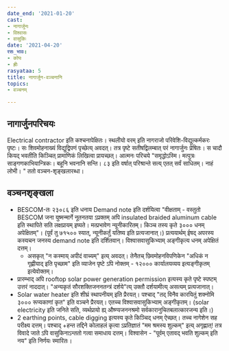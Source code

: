 ```yaml
---
date_end: '2021-01-20'
cast:
- नागार्जुनः
- विश्वासः
- वासुकिः
date: '2021-04-20'
रसः_भावः:
- कोपः
- ह्रीः
rasyataa: 5
title: नागार्जुन-वञ्चनानि
topics:
- वञ्चनम्

---
```


## नागार्जुनपरिचयः
Electrical contractor इति कश्चनापेक्षितः। स्थलीयो वरम् इति नागराजो परिवेशि-विद्युत्कर्मकरः पृष्टः। सः शिवमोहनाख्यं विद्युद्विपणं पृच्छेत्य् अवदत्। तत्र पृष्टे सतीषद्विलम्बात् परं नागार्जुनः प्रेषितः। स चादौ कियद् भवतीति किञ्चित् प्रामाणिकं लिखित्वा प्रायच्छत्। आत्मनः परिचये "समृद्धोऽस्मि। मत्पुत्रः साङ्गणकाभियान्त्रिकः। बहूनि भवनानि सन्ति। ८३ इति वर्षात् परिश्रान्ते सत्य् एतत् सर्वं साधितम्। नाहं लोभी। " ततो वञ्चन-शृङ्खलारब्धा।

## वञ्चनशृङ्खला
- BESCOM-तः २३०८६ इति धनाय Demand note इति दर्शयित्वा "वीक्षताम् - वस्तुतो BESCOM जना युष्मन्मार्गे नूतनतया ऽप्रक्तम् अपि insulated braided aluminum cable इति स्थापिते सति लक्षप्रायम् इष्यते। मत्प्रभावेण न्यूनीकारितम्। किञ्च तस्य कृते ३००० धनम् अपेक्षितम्"। (पूर्वं तु ७१५०० स्यात्, न्यूनीकर्तुं यतिष्य इति प्रत्यजानात्।) प्रत्ययार्थम् ईषद् अपरस्य कस्यचन जनस्य demand note इति दर्शितवान्। विश्वासवासुकिभ्याम् अङ्गीकृत्य धनम् अपेक्षितं दत्तम्।
  - असकृत् "न कस्माय् अपीदं वाच्यम्" इत्य् अवदत्। तेनैतच् छिवमोहनविपणिकेन "अधिकं न गृह्णीयाद् इति पृच्छाम" इति व्याजेन पृष्टे ऽपि नोक्तम् - १२००० कार्यालयव्यय इत्यङ्गीकृतम् इत्येवोक्तम्।
- प्रारम्भाद् अपि rooftop solar power generation permission इत्यस्य कृते पृष्टे स्पष्टम् उत्तरं नाददात्। "अन्यकृतं सौरशक्तिजननतन्त्रं दर्शये"त्य् उक्तौ दर्शयामीत्य् असत्यम् प्रत्यजानात्।
- Solar water heater इति शीघ्रं स्थापनीयम् इति प्रैरयत्। पश्चाद् "तद् विनैव कारयितुं शक्नोमि ३००० रूप्यकाणां कृत" इति वञ्चने प्रैरयत्। एतच्च विश्वासवासुकिभ्याम् अङ्गीकृतम्। (solar electricity इति जनिते सति, व्यर्थप्रायो ह्य् औष्ण्यजननश्रमो सर्वकारानुचितबलात्कारजन्य इति।)
- 2 earthing points, cable digging इत्यस्य कृते किञ्चिद् धनम् ऐच्छत्। तच्च नागेशेन सह परीक्ष्य दत्तम्। पश्चाद् +हन्त तद्दिने कोलाहलं कृत्वा ऽप्रतिज्ञातं "मम श्रमस्य शुल्कम्" इत्य् अगृह्णात्! तत्र विवादे जाते ऽपि वासुकिनाऽन्ततो गत्वा समाधाय दत्तम्। विश्वासेन - "पूर्वम् एतावद् भवति शुल्कम् इति नय" इति निर्णयः स्मारितः।
